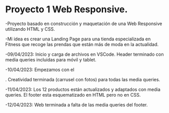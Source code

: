 # Proyecto 1 Web Responsive.


-Proyecto basado en construcción y maquetación de una Web Responsive utilizando HTML y CSS.

-Mi idea es crear una Landing Page para una tienda especializada en Fitness que recoge las prendas que están más
de moda en la actualidad.

-09/04/2023: Inicio y carga de archivos en VSCode. Header terminado con media queries incluidas para móvil y tablet.

-10/04/2023: Empezamos con el <main>. Creatividad terminada (carrusel con fotos) para todas las media queries.

-11/04/2023: Los 12 productos están actualizados y adaptados con media queries. El footer esta esquematizado en HTML pero no en CSS.

-12/04/2023: Web terminada a falta de las media queries del footer.

